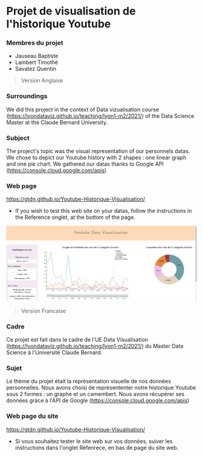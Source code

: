 # Projet de visualisation de l'historique Youtube

### Membres du projet
- Jauseau Baptiste 
- Lambert Timothé
- Savatez Quentin



>Version Anglaise
### Surroundings
We did this project in the context of Data vizualisation course (https://lyondataviz.github.io/teaching/lyon1-m2/2021/) of the Data Science Master at the Claude Bernard University.

### Subject
The project's topic was the visual representation of our personnels datas. We chose to depict our Youtube history with 2 shapes : one linear graph and one pie chart.
We gathered our datas thanks to Google API (https://console.cloud.google.com/apis)

### Web page 
https://gtdn.github.io/Youtube-Historique-Visualisation/

- If you wish to test this web site on your datas, follow the instructions in the Reference onglet, at the bottom of the page.


![](teaser.png)

>Version Francaise
### Cadre
Ce projet est fait dans le cadre de l'UE Data Visualisation (https://lyondataviz.github.io/teaching/lyon1-m2/2021/) du Master Data Science à l'Université Claude Bernard. 

### Sujet
Le thème du projet était la représentation visuelle de nos données personnelles. Nous avons choisi de représententer notre historique Youtube sous 2 formes : un graphe  et un camembert. 
Nous avons récupérer ses données gràce à l'API de Google (https://console.cloud.google.com/apis)

### Web page du site 
https://gtdn.github.io/Youtube-Historique-Visualisation/

- Si vous souhaitez tester le site web sur vos données, suiver les instructions dans l'onglet Réfenrece, en bas de page du site web.


